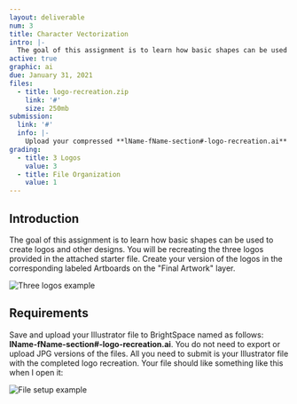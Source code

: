 ```yaml
---
layout: deliverable
num: 3
title: Character Vectorization
intro: |-
  The goal of this assignment is to learn how basic shapes can be used to create logos and other designs.
active: true
graphic: ai
due: January 31, 2021
files:
  - title: logo-recreation.zip
    link: '#'
    size: 250mb
submission:
  link: '#'
  info: |-
    Upload your compressed **lName-fName-section#-logo-recreation.ai** file on Brightspace.
grading:
  - title: 3 Logos
    value: 3
  - title: File Organization
    value: 1
---
```


## Introduction
The goal of this assignment is to learn how basic shapes can be used to create logos and other designs. You will be recreating the three logos provided in the attached starter file. Create your version of the logos in the corresponding labeled Artboards on the "Final Artwork" layer.

![Three logos example]({{site.baseurl}}/images/exercises/exercise-1/3-logos.jpg)

## Requirements
Save and upload your Illustrator file to BrightSpace named as follows: **lName-fName-section#-logo-recreation.ai**. You do not need to export or upload JPG versions of the files. All you need to submit is your Illustrator file with the completed logo recreation. Your file should like something like this when I open it:

![File setup example]({{site.baseurl}}/images/exercises/exercise-1/logo-recreation-example.png)

